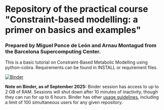 # Repository of the practical course "Constraint-based modelling: a primer on basics and examples" 
### Prepared by Miguel Ponce de León and Arnau Montagud from the Barcelona Supercomputing Center.
This is a basic tutorial on Constraint-Based Metabolic Modelling using python-cobra. Requirements can be found in INSTALL or requirement files.

[![Binder](https://mybinder.org/badge_logo.svg)](https://mybinder.org/v2/gh/ArnauMontagud/cobra_cbm_tutorial/master?filepath=CBM_tutorial2.ipynb)

__Note on Binder, as of September 2025:__ Binder session has access to up to 2 GB of RAM. Sessions will shut down after 10 minutes of inactivity, though they can run for up to 6 hours. Binder has other [usage guidelines](https://mybinder.readthedocs.io/en/latest/user-guidelines.html), including a limit of 100 simultaneous users for any given repository.
